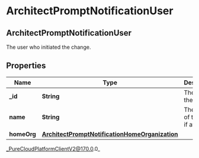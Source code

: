 # ArchitectPromptNotificationUser

## ArchitectPromptNotificationUser
The user who initiated the change.

## Properties

|Name | Type | Description | Notes|
|------------ | ------------- | ------------- | -------------|
| **_id** | **String** | The ID of the user. | [optional] |
| **name** | **String** | The name of the user, if available. | [optional] |
| **homeOrg** | [**ArchitectPromptNotificationHomeOrganization**](ArchitectPromptNotificationHomeOrganization) |  | [optional] |



_PureCloudPlatformClientV2@170.0.0_

